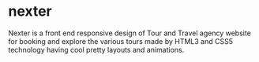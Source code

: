 # nexter

Nexter is a front end responsive design of Tour and Travel agency
website for booking and explore the various tours made by HTML3
and CSS5 technology having cool pretty layouts and animations.
